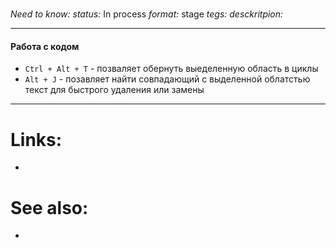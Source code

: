 #
*Need to know:*
*status:* In process
*format:* stage
*tegs:*
*desckritpion:*

---
#### Работа с кодом
- `Ctrl + Alt + T` - позваляет обернуть выеделенную область в циклы
- `Alt + J` - позавляет найти совпадающий с выделенной облатстью текст для быстрого удаления или замены


---

# Links:
- 

# See also:
- 